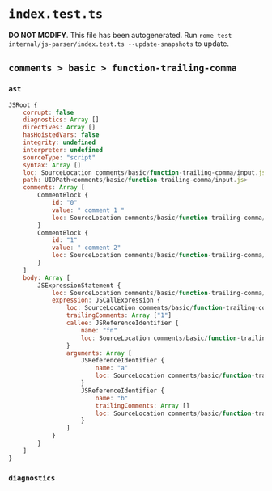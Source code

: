 # `index.test.ts`

**DO NOT MODIFY**. This file has been autogenerated. Run `rome test internal/js-parser/index.test.ts --update-snapshots` to update.

## `comments > basic > function-trailing-comma`

### `ast`

```javascript
JSRoot {
	corrupt: false
	diagnostics: Array []
	directives: Array []
	hasHoistedVars: false
	integrity: undefined
	interpreter: undefined
	sourceType: "script"
	syntax: Array []
	loc: SourceLocation comments/basic/function-trailing-comma/input.js 1:0-2:0
	path: UIDPath<comments/basic/function-trailing-comma/input.js>
	comments: Array [
		CommentBlock {
			id: "0"
			value: " comment 1 "
			loc: SourceLocation comments/basic/function-trailing-comma/input.js 1:9-1:24
		}
		CommentBlock {
			id: "1"
			value: " comment 2"
			loc: SourceLocation comments/basic/function-trailing-comma/input.js 1:26-1:40
		}
	]
	body: Array [
		JSExpressionStatement {
			loc: SourceLocation comments/basic/function-trailing-comma/input.js 1:0-1:41
			expression: JSCallExpression {
				loc: SourceLocation comments/basic/function-trailing-comma/input.js 1:0-1:25
				trailingComments: Array ["1"]
				callee: JSReferenceIdentifier {
					name: "fn"
					loc: SourceLocation comments/basic/function-trailing-comma/input.js 1:0-1:2 (fn)
				}
				arguments: Array [
					JSReferenceIdentifier {
						name: "a"
						loc: SourceLocation comments/basic/function-trailing-comma/input.js 1:3-1:4 (a)
					}
					JSReferenceIdentifier {
						name: "b"
						trailingComments: Array []
						loc: SourceLocation comments/basic/function-trailing-comma/input.js 1:6-1:7 (b)
					}
				]
			}
		}
	]
}
```

### `diagnostics`

```

```
